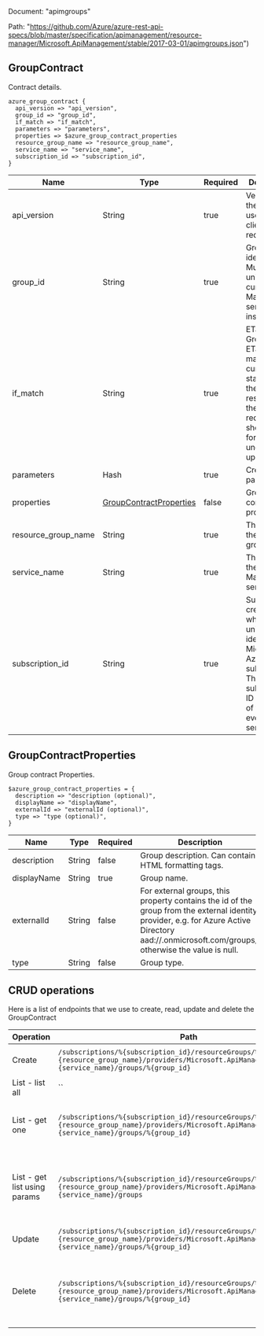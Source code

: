 Document: "apimgroups"


Path: "https://github.com/Azure/azure-rest-api-specs/blob/master/specification/apimanagement/resource-manager/Microsoft.ApiManagement/stable/2017-03-01/apimgroups.json")

## GroupContract

Contract details.

```puppet
azure_group_contract {
  api_version => "api_version",
  group_id => "group_id",
  if_match => "if_match",
  parameters => "parameters",
  properties => $azure_group_contract_properties
  resource_group_name => "resource_group_name",
  service_name => "service_name",
  subscription_id => "subscription_id",
}
```

| Name        | Type           | Required       | Description       |
| ------------- | ------------- | ------------- | ------------- |
|api_version | String | true | Version of the API to be used with the client request. |
|group_id | String | true | Group identifier. Must be unique in the current API Management service instance. |
|if_match | String | true | ETag of the Group Entity. ETag should match the current entity state from the header response of the GET request or it should be * for unconditional update. |
|parameters | Hash | true | Create parameters. |
|properties | [GroupContractProperties](#groupcontractproperties) | false | Group entity contract properties. |
|resource_group_name | String | true | The name of the resource group. |
|service_name | String | true | The name of the API Management service. |
|subscription_id | String | true | Subscription credentials which uniquely identify Microsoft Azure subscription. The subscription ID forms part of the URI for every service call. |
        
## GroupContractProperties

Group contract Properties.

```puppet
$azure_group_contract_properties = {
  description => "description (optional)",
  displayName => "displayName",
  externalId => "externalId (optional)",
  type => "type (optional)",
}
```

| Name        | Type           | Required       | Description       |
| ------------- | ------------- | ------------- | ------------- |
|description | String | false | Group description. Can contain HTML formatting tags. |
|displayName | String | true | Group name. |
|externalId | String | false | For external groups, this property contains the id of the group from the external identity provider, e.g. for Azure Active Directory aad://<tenant>.onmicrosoft.com/groups/<group object id>; otherwise the value is null. |
|type | String | false | Group type. |



## CRUD operations

Here is a list of endpoints that we use to create, read, update and delete the GroupContract

| Operation | Path | Verb | Description | OperationID |
| ------------- | ------------- | ------------- | ------------- | ------------- |
|Create|`/subscriptions/%{subscription_id}/resourceGroups/%{resource_group_name}/providers/Microsoft.ApiManagement/service/%{service_name}/groups/%{group_id}`|Put|Creates or Updates a group.|Group_CreateOrUpdate|
|List - list all|``||||
|List - get one|`/subscriptions/%{subscription_id}/resourceGroups/%{resource_group_name}/providers/Microsoft.ApiManagement/service/%{service_name}/groups/%{group_id}`|Get|Gets the details of the group specified by its identifier.|Group_Get|
|List - get list using params|`/subscriptions/%{subscription_id}/resourceGroups/%{resource_group_name}/providers/Microsoft.ApiManagement/service/%{service_name}/groups`|Get|Lists a collection of groups defined within a service instance.|Group_ListByService|
|Update|`/subscriptions/%{subscription_id}/resourceGroups/%{resource_group_name}/providers/Microsoft.ApiManagement/service/%{service_name}/groups/%{group_id}`|Put|Creates or Updates a group.|Group_CreateOrUpdate|
|Delete|`/subscriptions/%{subscription_id}/resourceGroups/%{resource_group_name}/providers/Microsoft.ApiManagement/service/%{service_name}/groups/%{group_id}`|Delete|Deletes specific group of the API Management service instance.|Group_Delete|
